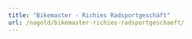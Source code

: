 ```yaml
---
title: "Bikemaster - Richies Radsportgeschäft"
url: /nagold/bikemaster-richies-radsportgeschaeft/
---
```


